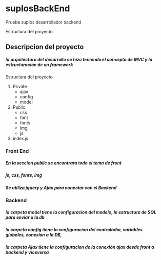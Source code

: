 # suplosBackEnd
Prueba suplos desarrollador backend

  <div>
    Estructura del proyecto
    

  <div>
    <h2> Descripcion del proyecto </h2>
    <h5> la arquitectura del desarrollo se hizo teniendo el concepto de MVC y la estructuración de un framework </h5>
  </div>
  <div>
    Estructura del proyecto
    <ol>
      <li>
        Private
        <ul>
          <li>ajax</li>
          <li>config</li>
          <li>model</li>
        </ul>
      </li>
      <li>
        Public
        <ul>
          <li>css</li>
          <li>font</li>
          <li>fonts</li>
          <li>img</li>
          <li>js</li>
        </ul>
      </li>
      <li> index.js</li>
    </ol>
  </div>
  <div>
    <h3>Front End</h3>
    <h5> En la seccion public se encontrara todo el tema de front </h5>
    <h5> js, css, fonts, img</h5>
    <h5> Se utiliza jquery y Ajax para conectar con el Backend </h5>
  </div>
  <div>
    <h3> Backend </h3>
    <h5> la carpeta model tiene la configuracion del modelo, la estructura de SQL para enviar a la db </h5>
    <h5> la carpeta config tiene la configuracion del controlador, variables globales, conexion a la DB,   </h5>
    <h5> la carpeta Ajax tiene la configuracion de la conexión ajax desde front a backend y viceversa   </h5>
  </div>